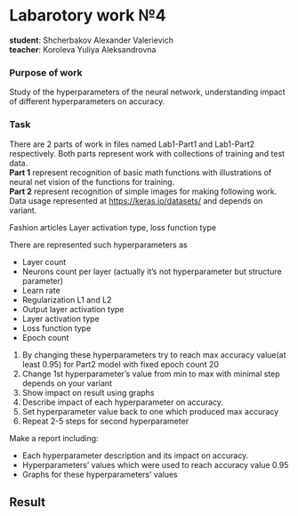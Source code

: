 # Labarotory work №4
**student**: Shcherbakov Alexander Valerievich\
**teacher**: Koroleva Yuliya Aleksandrovna


### Purpose of work
Study of the hyperparameters of the neural network, understanding impact of different hyperparameters on accuracy.

### Task
There are 2 parts of work in files named Lab1-Part1 and Lab1-Part2 respectively. Both parts represent work with collections of training and test data. \
**Part 1** represent recognition of basic math functions with illustrations of neural net vision of the functions for training.\
**Part 2** represent recognition of simple images for making following work.
Data usage represented at https://keras.io/datasets/ and depends on variant.

Fashion articles
Layer activation type, loss function type

There are represented such hyperparameters as
- Layer count
- Neurons count per layer (actually it’s not hyperparameter but structure parameter)
- Learn rate
- Regularization L1 and L2
- Output layer activation type
- Layer activation type
- Loss function type
- Epoch count

1) By changing these hyperparameters try to reach max accuracy value(at least 0.95)  for Part2 model with fixed epoch count 20
2) Change 1st hyperparameter’s value from min to max with minimal step depends on your variant 
3) Show impact on result using graphs
4) Describe impact of each hyperparameter on accuracy.
5) Set hyperparameter value back to one which produced max accuracy
6) Repeat 2-5 steps for second hyperparameter

Make a report including:
- Each hyperparameter description and its impact on accuracy.
- Hyperparameters’ values which were used to reach accuracy value 0.95
- Graphs for these hyperparameters’ values

## Result

